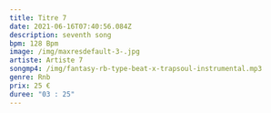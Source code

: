 ```yaml
---
title: Titre 7
date: 2021-06-16T07:40:56.084Z
description: seventh song
bpm: 128 Bpm
image: /img/maxresdefault-3-.jpg
artiste: Artiste 7
songmp4: /img/fantasy-rb-type-beat-x-trapsoul-instrumental.mp3
genre: Rnb
prix: 25 €
duree: "03 : 25"
---
```

